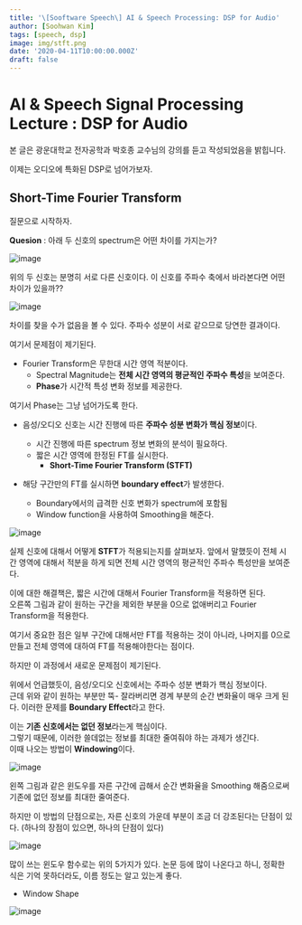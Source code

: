 ```yaml
---
title: '\[Sooftware Speech\] AI & Speech Processing: DSP for Audio'
author: [Soohwan Kim]
tags: [speech, dsp]
image: img/stft.png
date: '2020-04-11T10:00:00.000Z'
draft: false
---
```


# AI & Speech Signal Processing Lecture : DSP for Audio
  
본 글은 광운대학교 전자공학과 박호종 교수님의 강의를 듣고 작성되었음을 밝힙니다.  
  

이제는 오디오에 특화된 DSP로 넘어가보자.

## Short-Time Fourier Transform
  
질문으로 시작하자.  
  
**Quesion** : 아래 두 신호의 spectrum은 어떤 차이를 가지는가?  
  
![image](https://user-images.githubusercontent.com/42150335/79644550-a476d800-81e4-11ea-8dae-c00593ebb35c.png)  
  
위의 두 신호는 분명히 서로 다른 신호이다. 이 신호를 주파수 축에서 바라본다면 어떤 차이가 있을까??  
  
![image](https://user-images.githubusercontent.com/42150335/79644591-e869dd00-81e4-11ea-9676-0c39b9b2e5c1.png)  
  
차이를 찾을 수가 없음을 볼 수 있다. 주파수 성분이 서로 같으므로 당연한 결과이다.  
  
여기서 문제점이 제기된다.  
  
* Fourier Transform은 무한대 시간 영역 적분이다.    
  + Spectral Magnitude는 **전체 시간 영역의 평균적인 주파수 특성**을 보여준다.
  + **Phase**가 시간적 특성 변화 정보를 제공한다.  
    
여기서 Phase는 그냥 넘어가도록 한다.  
  
* 음성/오디오 신호는 시간 진행에 따른 **주파수 성분 변화가 핵심 정보**이다.
  + 시간 진행에 따른 spectrum 정보 변화의 분석이 필요하다.
  + 짧은 시간 영역에 한정된 FT를 실시한다.
    + **Short-Time Fourier Transform (STFT)**
    
* 해당 구간만의 FT를 실시하면 **boundary effect**가 발생한다.
  + Boundary에서의 급격한 신호 변화가 spectrum에 포함됨
  + Window function을 사용하여 Smoothing을 해준다.  
    
![image](https://user-images.githubusercontent.com/42150335/79644736-d6d50500-81e5-11ea-8491-dd3342a1e1c4.png)  
  
실제 신호에 대해서 어떻게 **STFT**가 적용되는지를 살펴보자. 앞에서 말했듯이 전체 시간 영역에 대해서 적분을 하게 되면 전체 시간 영역의 평균적인 주파수 특성만을 보여준다.  

이에 대한 해결책은, 짧은 시간에 대해서 Fourier Transform을 적용하면 된다.  
오른쪽 그림과 같이 원하는 구간을 제외한 부분을 0으로 없애버리고 Fourier Transform을 적용한다.  

여기서 중요한 점은 일부 구간에 대해서만 FT를 적용하는 것이 아니라, 나머지를 0으로 만들고 전체 영역에 대하여 FT를 적용해야한다는 점이다.  

하지만 이 과정에서 새로운 문제점이 제기된다.  

위에서 언급했듯이, 음성/오디오 신호에서는 주파수 성분 변화가 핵심 정보이다.  
근데 위와 같이 원하는 부분만 뚝- 잘라버리면 경계 부분의 순간 변화율이 매우 크게 된다. 이러한 문제를 **Boundary Effect**라고 한다.  

이는 **기존 신호에서는 없던 정보**라는게 핵심이다.  
그렇기 때문에, 이러한 쓸데없는 정보를 최대한 줄여줘야 하는 과제가 생긴다.  
이때 나오는 방법이 **Windowing**이다.  
  
![image](https://user-images.githubusercontent.com/42150335/79645063-f1a87900-81e7-11ea-98b9-c13e41e0c831.png)  
  
왼쪽 그림과 같은 윈도우를 자른 구간에 곱해서 순간 변화율을 Smoothing 해줌으로써 기존에 없던 정보를 최대한 줄여준다. 
  
하지만 이 방법의 단점으로는, 자른 신호의 가운데 부분이 조금 더 강조된다는 단점이 있다. (하나의 장점이 있으면, 하나의 단점이 있다)  
  
![image](https://user-images.githubusercontent.com/42150335/79645325-97a8b300-81e9-11ea-9c64-021c5de016f2.png)  
  
많이 쓰는 윈도우 함수로는 위의 5가지가 있다. 논문 등에 많이 나온다고 하니, 정확한 식은 기억 못하더라도, 이름 정도는 알고 있는게 좋다.  
  
* Window Shape
  
![image](https://user-images.githubusercontent.com/42150335/79645357-c888e800-81e9-11ea-8029-c5e57c6354d7.png)  
